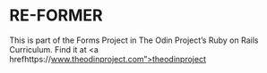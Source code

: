 # RE-FORMER

This is part of the Forms Project in The Odin Project’s Ruby on Rails Curriculum. Find it at <a hrefhttps://www.theodinproject.com”>theodinproject<a>
